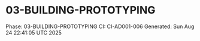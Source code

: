 # 03-BUILDING-PROTOTYPING
Phase: 03-BUILDING-PROTOTYPING
CI: CI-AD001-006
Generated: Sun Aug 24 22:41:05 UTC 2025
